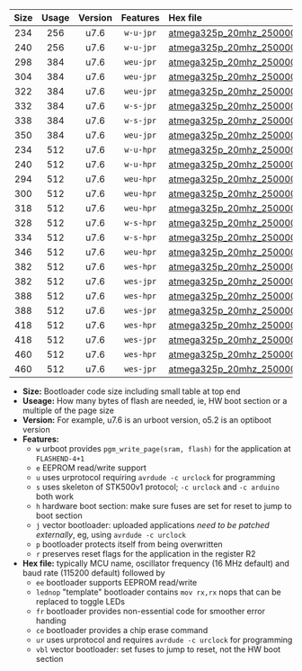|Size|Usage|Version|Features|Hex file|
|:-:|:-:|:-:|:-:|:--|
|234|256|u7.6|`w-u-jpr`|[atmega325p_20mhz_250000bps_ur_vbl.hex](https://raw.githubusercontent.com/stefanrueger/urboot/main//atmega325p_20mhz_250000bps_ur_vbl.hex)|
|240|256|u7.6|`w-u-jpr`|[atmega325p_20mhz_250000bps_lednop_ur_vbl.hex](https://raw.githubusercontent.com/stefanrueger/urboot/main//atmega325p_20mhz_250000bps_lednop_ur_vbl.hex)|
|298|384|u7.6|`weu-jpr`|[atmega325p_20mhz_250000bps_ee_ur_vbl.hex](https://raw.githubusercontent.com/stefanrueger/urboot/main//atmega325p_20mhz_250000bps_ee_ur_vbl.hex)|
|304|384|u7.6|`weu-jpr`|[atmega325p_20mhz_250000bps_ee_lednop_ur_vbl.hex](https://raw.githubusercontent.com/stefanrueger/urboot/main//atmega325p_20mhz_250000bps_ee_lednop_ur_vbl.hex)|
|322|384|u7.6|`weu-jpr`|[atmega325p_20mhz_250000bps_ee_lednop_fr_ur_vbl.hex](https://raw.githubusercontent.com/stefanrueger/urboot/main//atmega325p_20mhz_250000bps_ee_lednop_fr_ur_vbl.hex)|
|332|384|u7.6|`w-s-jpr`|[atmega325p_20mhz_250000bps_vbl.hex](https://raw.githubusercontent.com/stefanrueger/urboot/main//atmega325p_20mhz_250000bps_vbl.hex)|
|338|384|u7.6|`w-s-jpr`|[atmega325p_20mhz_250000bps_lednop_vbl.hex](https://raw.githubusercontent.com/stefanrueger/urboot/main//atmega325p_20mhz_250000bps_lednop_vbl.hex)|
|350|384|u7.6|`weu-jpr`|[atmega325p_20mhz_250000bps_ee_lednop_fr_ce_ur_vbl.hex](https://raw.githubusercontent.com/stefanrueger/urboot/main//atmega325p_20mhz_250000bps_ee_lednop_fr_ce_ur_vbl.hex)|
|234|512|u7.6|`w-u-hpr`|[atmega325p_20mhz_250000bps_ur.hex](https://raw.githubusercontent.com/stefanrueger/urboot/main//atmega325p_20mhz_250000bps_ur.hex)|
|240|512|u7.6|`w-u-hpr`|[atmega325p_20mhz_250000bps_lednop_ur.hex](https://raw.githubusercontent.com/stefanrueger/urboot/main//atmega325p_20mhz_250000bps_lednop_ur.hex)|
|294|512|u7.6|`weu-hpr`|[atmega325p_20mhz_250000bps_ee_ur.hex](https://raw.githubusercontent.com/stefanrueger/urboot/main//atmega325p_20mhz_250000bps_ee_ur.hex)|
|300|512|u7.6|`weu-hpr`|[atmega325p_20mhz_250000bps_ee_lednop_ur.hex](https://raw.githubusercontent.com/stefanrueger/urboot/main//atmega325p_20mhz_250000bps_ee_lednop_ur.hex)|
|318|512|u7.6|`weu-hpr`|[atmega325p_20mhz_250000bps_ee_lednop_fr_ur.hex](https://raw.githubusercontent.com/stefanrueger/urboot/main//atmega325p_20mhz_250000bps_ee_lednop_fr_ur.hex)|
|328|512|u7.6|`w-s-hpr`|[atmega325p_20mhz_250000bps.hex](https://raw.githubusercontent.com/stefanrueger/urboot/main//atmega325p_20mhz_250000bps.hex)|
|334|512|u7.6|`w-s-hpr`|[atmega325p_20mhz_250000bps_lednop.hex](https://raw.githubusercontent.com/stefanrueger/urboot/main//atmega325p_20mhz_250000bps_lednop.hex)|
|346|512|u7.6|`weu-hpr`|[atmega325p_20mhz_250000bps_ee_lednop_fr_ce_ur.hex](https://raw.githubusercontent.com/stefanrueger/urboot/main//atmega325p_20mhz_250000bps_ee_lednop_fr_ce_ur.hex)|
|382|512|u7.6|`wes-hpr`|[atmega325p_20mhz_250000bps_ee.hex](https://raw.githubusercontent.com/stefanrueger/urboot/main//atmega325p_20mhz_250000bps_ee.hex)|
|382|512|u7.6|`wes-jpr`|[atmega325p_20mhz_250000bps_ee_vbl.hex](https://raw.githubusercontent.com/stefanrueger/urboot/main//atmega325p_20mhz_250000bps_ee_vbl.hex)|
|388|512|u7.6|`wes-hpr`|[atmega325p_20mhz_250000bps_ee_lednop.hex](https://raw.githubusercontent.com/stefanrueger/urboot/main//atmega325p_20mhz_250000bps_ee_lednop.hex)|
|388|512|u7.6|`wes-jpr`|[atmega325p_20mhz_250000bps_ee_lednop_vbl.hex](https://raw.githubusercontent.com/stefanrueger/urboot/main//atmega325p_20mhz_250000bps_ee_lednop_vbl.hex)|
|418|512|u7.6|`wes-hpr`|[atmega325p_20mhz_250000bps_ee_lednop_fr.hex](https://raw.githubusercontent.com/stefanrueger/urboot/main//atmega325p_20mhz_250000bps_ee_lednop_fr.hex)|
|418|512|u7.6|`wes-jpr`|[atmega325p_20mhz_250000bps_ee_lednop_fr_vbl.hex](https://raw.githubusercontent.com/stefanrueger/urboot/main//atmega325p_20mhz_250000bps_ee_lednop_fr_vbl.hex)|
|460|512|u7.6|`wes-hpr`|[atmega325p_20mhz_250000bps_ee_lednop_fr_ce.hex](https://raw.githubusercontent.com/stefanrueger/urboot/main//atmega325p_20mhz_250000bps_ee_lednop_fr_ce.hex)|
|460|512|u7.6|`wes-jpr`|[atmega325p_20mhz_250000bps_ee_lednop_fr_ce_vbl.hex](https://raw.githubusercontent.com/stefanrueger/urboot/main//atmega325p_20mhz_250000bps_ee_lednop_fr_ce_vbl.hex)|

- **Size:** Bootloader code size including small table at top end
- **Useage:** How many bytes of flash are needed, ie, HW boot section or a multiple of the page size
- **Version:** For example, u7.6 is an urboot version, o5.2 is an optiboot version
- **Features:**
  + `w` urboot provides `pgm_write_page(sram, flash)` for the application at `FLASHEND-4+1`
  + `e` EEPROM read/write support
  + `u` uses urprotocol requiring `avrdude -c urclock` for programming
  + `s` uses skeleton of STK500v1 protocol; `-c urclock` and `-c arduino` both work
  + `h` hardware boot section: make sure fuses are set for reset to jump to boot section
  + `j` vector bootloader: uploaded applications *need to be patched externally*, eg, using `avrdude -c urclock`
  + `p` bootloader protects itself from being overwritten
  + `r` preserves reset flags for the application in the register R2
- **Hex file:** typically MCU name, oscillator frequency (16 MHz default) and baud rate (115200 default) followed by
  + `ee` bootloader supports EEPROM read/write
  + `lednop` "template" bootloader contains `mov rx,rx` nops that can be replaced to toggle LEDs
  + `fr` bootloader provides non-essential code for smoother error handing
  + `ce` bootloader provides a chip erase command
  + `ur` uses urprotocol and requires `avrdude -c urclock` for programming
  + `vbl` vector bootloader: set fuses to jump to reset, not the HW boot section
